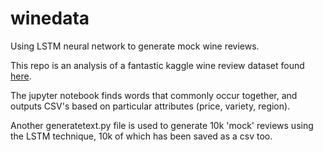 # winedata

Using LSTM neural network to generate mock wine reviews.

This repo is an analysis of a fantastic kaggle wine review dataset found [here](https://www.kaggle.com/zynicide/wine-reviews).

The jupyter notebook finds words that commonly occur together, and outputs CSV's based on particular attributes (price, variety, region).

Another generatetext.py file is used to generate 10k 'mock' reviews using the LSTM technique, 10k of which has been saved as a csv too.
